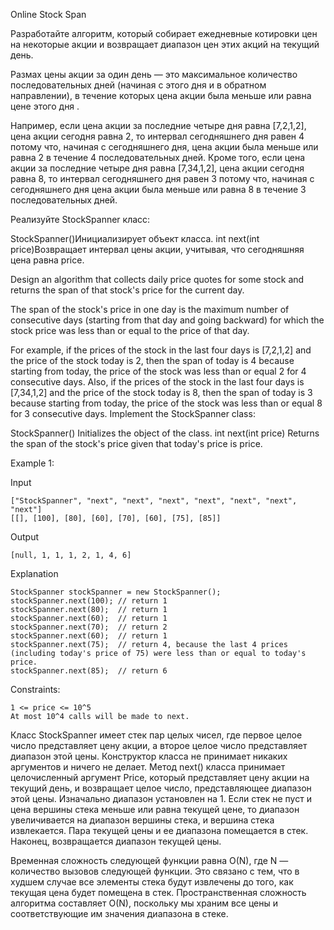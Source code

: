 Online Stock Span
<p>
Разработайте алгоритм, который собирает ежедневные котировки цен на некоторые акции и возвращает диапазон цен этих акций на текущий день.

Размах цены акции за один день — это максимальное количество последовательных дней (начиная с этого дня и в обратном направлении), в течение которых цена акции была меньше или равна цене этого дня .

Например, если цена акции за последние четыре дня равна [7,2,1,2], цена акции сегодня равна 2, то интервал сегодняшнего дня равен 4 потому что, начиная с сегодняшнего дня, цена акции была меньше или равна 2 в течение 4 последовательных дней.
Кроме того, если цена акции за последние четыре дня равна [7,34,1,2],  цена акции сегодня равна 8, то интервал сегодняшнего дня равен 3 потому что, начиная с сегодняшнего дня цена акции была меньше или равна 8 в течение 3 последовательных дней.

Реализуйте StockSpanner класс:

StockSpanner()Инициализирует объект класса.
int next(int price)Возвращает интервал цены акции, учитывая, что сегодняшняя цена равна price.

 Design an algorithm that collects daily price quotes for some stock and returns the span of that stock's price for the current day.

The span of the stock's price in one day is the maximum number of consecutive days (starting from that day and going backward) for which the stock price was less than or equal to the price of that day.

For example, if the prices of the stock in the last four days is [7,2,1,2] and the price of the stock today is 2, then the span of today is 4 because starting from today, the price of the stock was less than or equal 2 for 4 consecutive days.
Also, if the prices of the stock in the last four days is [7,34,1,2] and the price of the stock today is 8, then the span of today is 3 because starting from today, the price of the stock was less than or equal 8 for 3 consecutive days.
Implement the StockSpanner class:

StockSpanner() Initializes the object of the class.
int next(int price) Returns the span of the stock's price given that today's price is price.
 

Example 1:

Input
```
["StockSpanner", "next", "next", "next", "next", "next", "next", "next"]
[[], [100], [80], [60], [70], [60], [75], [85]]
```
Output
```
[null, 1, 1, 1, 2, 1, 4, 6]
```
Explanation
```
StockSpanner stockSpanner = new StockSpanner();
stockSpanner.next(100); // return 1
stockSpanner.next(80);  // return 1
stockSpanner.next(60);  // return 1
stockSpanner.next(70);  // return 2
stockSpanner.next(60);  // return 1
stockSpanner.next(75);  // return 4, because the last 4 prices (including today's price of 75) were less than or equal to today's price.
stockSpanner.next(85);  // return 6
```
Constraints:
```
1 <= price <= 10^5
At most 10^4 calls will be made to next.
```
Класс StockSpanner имеет стек пар целых чисел, где первое целое число представляет цену акции, а второе целое число представляет диапазон этой цены.
Конструктор класса не принимает никаких аргументов и ничего не делает.
Метод next() класса принимает целочисленный аргумент Price, который представляет цену акции на текущий день, и возвращает целое число, представляющее диапазон этой цены.
Изначально диапазон установлен на 1.
Если стек не пуст и цена вершины стека меньше или равна текущей цене, то диапазон увеличивается на диапазон вершины стека, и вершина стека извлекается.
Пара текущей цены и ее диапазона помещается в стек.
Наконец, возвращается диапазон текущей цены.

Временная сложность следующей функции равна O(N), где N — количество вызовов следующей функции. Это связано с тем, что в худшем случае все элементы стека будут извлечены до того, как текущая цена будет помещена в стек.
Пространственная сложность алгоритма составляет O(N), поскольку мы храним все цены и соответствующие им значения диапазона в стеке.
</p>
